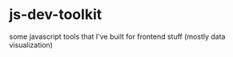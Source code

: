 # js-dev-toolkit

some javascript tools that I've built for frontend stuff (mostly data visualization)
